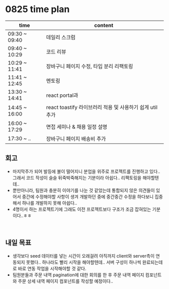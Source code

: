 # 0825 time plan

| time          | content                                                   |
| ------------- | --------------------------------------------------------- |
| 09:30 ~ 09:40 | 데일리 스크럼                                             |
| 09:40 ~ 10:29 | 코드 리뷰                                                 |
| 10:29 ~ 11:41 | 장바구니 페이지 수정, 타입 분리 리팩토링                  |
| 11:41 ~ 12:45 | 멘토링                                                    |
| 13:30 ~ 14:41 | react portal과                                            |
| 14:45 ~ 16:00 | react toastify 라이브러리 적용 및 사용하기 쉽게 util 추가 |
| 16:00 ~ 17:29 | 면접 세미나 & 채용 일정 설명                              |
| 17:30 ~ ..    | 장바구니 페이지 배송비 추가                               |


## 회고

- 마지막주가 되어 발등에 불이 떨어지니 분업을 위주로 프로젝트를 진행하고 있다.. 그래서 코드 작성이 슬슬 뒤죽박죽해지는 기분이라 아쉽다.. 리팩토링을 해야할텐데..
- 뿐만아니라, 팀원과 충분히 이야기를 나눈 것 같았는데 통합되지 않은 의견들이 있어서 중간에 수정해야할 사항이 생겨 개발하던 중에 중간중간 수정을 하다보니 집중해서 하나를 개발하지 못해 아쉽다..
- 4명이서 하는 프로젝트기에 그래도 이전 프로젝트보다 구조가 조금 잡혀있는 기분이다..ㅎㅎ

<br>

## 내일 목표

- 생각보다 seed 데이터를 넣는 시간이 오래걸려 아직까지 client와 server측이 연동되지 못했다.. 하나라도 빨리 시작을 해야할텐데.. 서버 구성이 하나씩 완료되는데로 바로 연동 작업을 시작해야할 것 같다.
- 팀원분들과 주문 내역 pagination에 대한 회의를 한 후 주문 내역 페이지 컴포넌트와 주문 상세 내역 페이지 컴포넌트를 작성할 예정이다..
